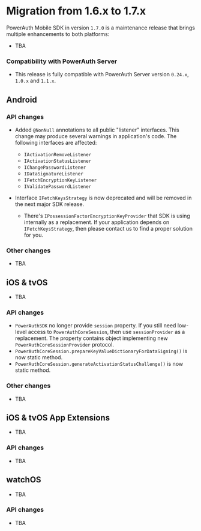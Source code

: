 # Migration from 1.6.x to 1.7.x

PowerAuth Mobile SDK in version `1.7.0` is a maintenance release that brings multiple enhancements to both platforms:

- TBA  

### Compatibility with PowerAuth Server

- This release is fully compatible with PowerAuth Server version `0.24.x`, `1.0.x` and `1.1.x`.

## Android

### API changes

- Added `@NonNull` annotations to all public "listener" interfaces. This change may produce several warnings in application's code. The following interfaces are affected:
  - `IActivationRemoveListener`
  - `IActivationStatusListener`
  - `IChangePasswordListener`
  - `IDataSignatureListener`
  - `IFetchEncryptionKeyListener`
  - `IValidatePasswordListener`
  
- Interface `IFetchKeysStrategy` is now deprecated and will be removed in the next major SDK release.
  - There's `IPossessionFactorEncryptionKeyProvider` that SDK is using internally as a replacement. If your application depends on `IFetchKeysStrategy`, then please contact us to find a proper solution for you.

### Other changes

- TBA

## iOS & tvOS

- TBA

### API changes

- `PowerAuthSDK` no longer provide `session` property. If you still need low-level access to `PowerAuthCoreSession`, then use `sessionProvider` as a replacement. The property contains object implementing new `PowerAuthCoreSessionProvider` protocol.
- `PowerAuthCoreSession.prepareKeyValueDictionaryForDataSigning()` is now static method.
- `PowerAuthCoreSession.generateActivationStatusChallenge()` is now static method.

    
### Other changes

- TBA

## iOS & tvOS App Extensions

- TBA

### API changes

- TBA

## watchOS

- TBA

### API changes

- TBA